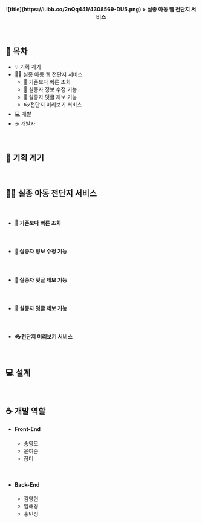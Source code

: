 <h4 align="center">
  ![title](https://i.ibb.co/2nQq441/4308569-DU5.png)
  > 실종 아동 웹 전단지 서비스
</h4>

<br />

## 🚩 목차

- 💡 기획 계기
- 🙆‍♂️  실종 아동 웹 전단지 서비스
  - 🏃 기존보다 빠른 조회
  - 📌 실종자 정보 수정 기능
  - 📑 실종자 덧글 제보 기능
  - 👓전단지 미리보기 서비스
- 💻 개발
- ☕ 개발자

<br />

## 🥚 기획 계기

<br />

## 🙆‍♂️  실종 아동 전단지 서비스

<br />

- #### 🏃 기존보다 빠른 조회

<br />

- #### 📌 실종자 정보 수정 기능

<br />

- #### 📑 실종자 덧글 제보 기능

<br />

- #### 📑 실종자 덧글 제보 기능

<br />

- #### 👓전단지 미리보기 서비스

<br />

## 💻 설계

<br />

## ☕ 개발 역할

- #### Front-End
  - 송영모
  - 윤여준
  - 장미
<br />

- #### Back-End
  - 김영현
  - 임해경
  - 홍민정
<br />







